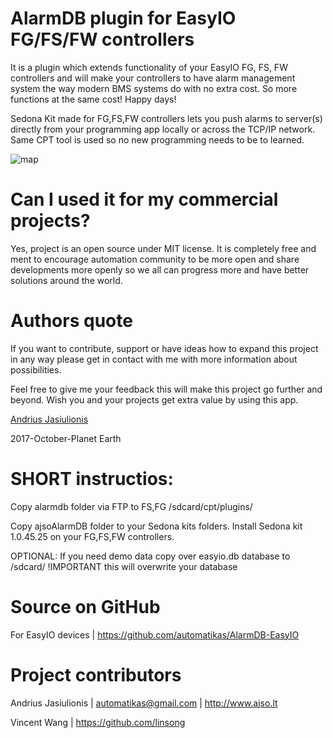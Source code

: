 # AlarmDB plugin for EasyIO FG/FS/FW controllers

It is a plugin which extends functionality of your EasyIO FG, FS, FW controllers and will make your controllers to have alarm management system the way modern BMS systems do with no extra cost. So more functions at the same cost! Happy days!

Sedona Kit made for FG,FS,FW controllers lets you push alarms to server(s) directly from your programming app locally or across the TCP/IP network. Same CPT tool is used so no new programming needs to be to learned.

![map](https://github.com/automatikas/AlarmDB/raw/master/docs/img/network_leaf.PNG)

# Can I used it for my commercial projects?
Yes, project is an open source under MIT license. It is completely free and ment to encourage automation community to be more open and share developments more openly so we all can progress more and have better solutions around the world.

# Authors quote
If you want to contribute, support or have ideas how to expand this project in any way please get in contact with me with more information about possibilities.

Feel free to give me your feedback this will make this project go further and beyond. Wish you and your projects get extra value by using this app.

[Andrius Jasiulionis](https://www.linkedin.com/in/andriusjasiulionis/)

2017-October-Planet Earth

# SHORT instructios:
Copy alarmdb folder via FTP to FS,FG /sdcard/cpt/plugins/

Copy ajsoAlarmDB folder to your Sedona kits folders. Install Sedona kit 1.0.45.25 on your FG,FS,FW controllers.

OPTIONAL: If you need demo data copy over easyio.db database to /sdcard/ !IMPORTANT this will overwrite your database

# Source on GitHub
For EasyIO devices | https://github.com/automatikas/AlarmDB-EasyIO

# Project contributors
Andrius Jasiulionis | automatikas@gmail.com | http://www.ajso.lt

Vincent Wang | https://github.com/linsong
